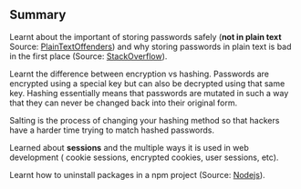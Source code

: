 ## Summary

Learnt about the important of storing passwords safely (__not in plain text__ Source: [PlainTextOffenders](https://plaintextoffenders.com/faq/devs)) and why storing passwords in plain text is bad in the first place (Source: [StackOverflow](https://stackoverflow.com/questions/1197417/why-are-plain-text-passwords-bad-and-how-do-i-convince-my-boss-that-his-treasur)).

Learnt the difference between encryption vs hashing. Passwords are encrypted using a special key but can also be decrypted using that same key. Hashing essentially means that passwords are mutated in such a way that they can never be changed back into their original form.

Salting is the process of changing your hashing method so that hackers have a harder time trying to match hashed passwords.

Learned about __sessions__ and the multiple ways it is used in web development ( cookie sessions, encrypted cookies, user sessions, etc).

Learnt how to uninstall packages in a npm project (Source: [Nodejs](https://nodejs.dev/learn/uninstalling-npm-packages)).